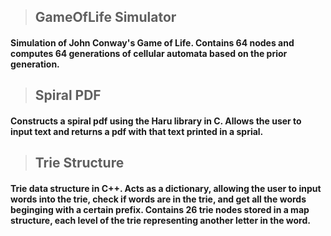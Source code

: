 >## GameOfLife Simulator
#### Simulation of John Conway's Game of Life. Contains 64 nodes and computes 64 generations of cellular automata based on the prior generation.

>## Spiral PDF
#### Constructs a spiral pdf using the Haru library in C. Allows the user to input text and returns a pdf with that text printed in a sprial.

>## Trie Structure
#### Trie data structure in C++. Acts as a dictionary, allowing the user to input words into the trie, check if words are in the trie, and get all the words beginging with a certain prefix. Contains 26 trie nodes stored in a map structure, each level of the trie representing another letter in the word.
